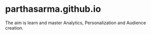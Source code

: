 parthasarma.github.io
=====================

The aim is learn and master Analytics, Personalization and Audience creation.